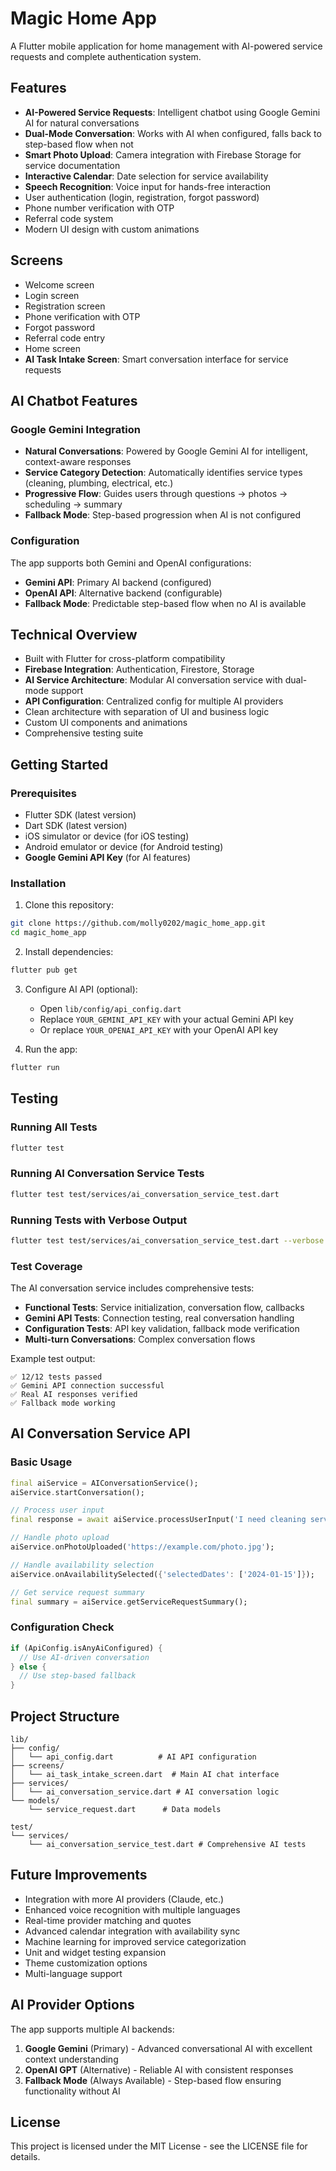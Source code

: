 # Magic Home App

A Flutter mobile application for home management with AI-powered service requests and complete authentication system.

## Features

- **AI-Powered Service Requests**: Intelligent chatbot using Google Gemini AI for natural conversations
- **Dual-Mode Conversation**: Works with AI when configured, falls back to step-based flow when not
- **Smart Photo Upload**: Camera integration with Firebase Storage for service documentation
- **Interactive Calendar**: Date selection for service availability
- **Speech Recognition**: Voice input for hands-free interaction
- User authentication (login, registration, forgot password)
- Phone number verification with OTP
- Referral code system
- Modern UI design with custom animations

## Screens

- Welcome screen
- Login screen
- Registration screen
- Phone verification with OTP
- Forgot password
- Referral code entry
- Home screen
- **AI Task Intake Screen**: Smart conversation interface for service requests

## AI Chatbot Features

### Google Gemini Integration
- **Natural Conversations**: Powered by Google Gemini AI for intelligent, context-aware responses
- **Service Category Detection**: Automatically identifies service types (cleaning, plumbing, electrical, etc.)
- **Progressive Flow**: Guides users through questions → photos → scheduling → summary
- **Fallback Mode**: Step-based progression when AI is not configured

### Configuration
The app supports both Gemini and OpenAI configurations:
- **Gemini API**: Primary AI backend (configured)
- **OpenAI API**: Alternative backend (configurable)
- **Fallback Mode**: Predictable step-based flow when no AI is available

## Technical Overview

- Built with Flutter for cross-platform compatibility
- **Firebase Integration**: Authentication, Firestore, Storage
- **AI Service Architecture**: Modular AI conversation service with dual-mode support
- **API Configuration**: Centralized config for multiple AI providers
- Clean architecture with separation of UI and business logic
- Custom UI components and animations
- Comprehensive testing suite

## Getting Started

### Prerequisites

- Flutter SDK (latest version)
- Dart SDK (latest version)
- iOS simulator or device (for iOS testing)
- Android emulator or device (for Android testing)
- **Google Gemini API Key** (for AI features)

### Installation

1. Clone this repository:
```bash
git clone https://github.com/molly0202/magic_home_app.git
cd magic_home_app
```

2. Install dependencies:
```bash
flutter pub get
```

3. Configure AI API (optional):
   - Open `lib/config/api_config.dart`
   - Replace `YOUR_GEMINI_API_KEY` with your actual Gemini API key
   - Or replace `YOUR_OPENAI_API_KEY` with your OpenAI API key

4. Run the app:
```bash
flutter run
```

## Testing

### Running All Tests
```bash
flutter test
```

### Running AI Conversation Service Tests
```bash
flutter test test/services/ai_conversation_service_test.dart
```

### Running Tests with Verbose Output
```bash
flutter test test/services/ai_conversation_service_test.dart --verbose
```

### Test Coverage
The AI conversation service includes comprehensive tests:
- **Functional Tests**: Service initialization, conversation flow, callbacks
- **Gemini API Tests**: Connection testing, real conversation handling
- **Configuration Tests**: API key validation, fallback mode verification
- **Multi-turn Conversations**: Complex conversation flows

Example test output:
```
✅ 12/12 tests passed
✅ Gemini API connection successful
✅ Real AI responses verified
✅ Fallback mode working
```

## AI Conversation Service API

### Basic Usage
```dart
final aiService = AIConversationService();
aiService.startConversation();

// Process user input
final response = await aiService.processUserInput('I need cleaning service');

// Handle photo upload
aiService.onPhotoUploaded('https://example.com/photo.jpg');

// Handle availability selection
aiService.onAvailabilitySelected({'selectedDates': ['2024-01-15']});

// Get service request summary
final summary = aiService.getServiceRequestSummary();
```

### Configuration Check
```dart
if (ApiConfig.isAnyAiConfigured) {
  // Use AI-driven conversation
} else {
  // Use step-based fallback
}
```

## Project Structure

```
lib/
├── config/
│   └── api_config.dart          # AI API configuration
├── screens/
│   └── ai_task_intake_screen.dart  # Main AI chat interface
├── services/
│   └── ai_conversation_service.dart # AI conversation logic
└── models/
    └── service_request.dart      # Data models

test/
└── services/
    └── ai_conversation_service_test.dart # Comprehensive AI tests
```

## Future Improvements

- Integration with more AI providers (Claude, etc.)
- Enhanced voice recognition with multiple languages
- Real-time provider matching and quotes
- Advanced calendar integration with availability sync
- Machine learning for improved service categorization
- Unit and widget testing expansion
- Theme customization options
- Multi-language support

## AI Provider Options

The app supports multiple AI backends:

1. **Google Gemini** (Primary) - Advanced conversational AI with excellent context understanding
2. **OpenAI GPT** (Alternative) - Reliable AI with consistent responses  
3. **Fallback Mode** (Always Available) - Step-based flow ensuring functionality without AI

## License

This project is licensed under the MIT License - see the LICENSE file for details.

